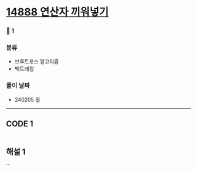 # [14888 연산자 끼워넣기](https://www.acmicpc.net/problem/14888)

### 🥈 1

### 분류

- 브루트포스 알고리즘
- 백트래킹

### 풀이 날짜

- 240205 월

---

## CODE 1

```javascript

```

## 해설 1

``
